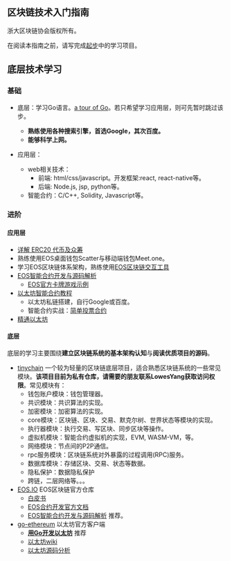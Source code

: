 ## 区块链技术入门指南

浙大区块链协会版权所有。

在阅读本指南之前，请写完成[起步](getting_started.md)中的学习项目。

## 底层技术学习

###  基础

- 底层：学习Go语言。[a tour of Go](https://tour.golang.org/welcome/1)。若只希望学习应用层，则可先暂时跳过该步。
    - **熟练使用各种搜索引擎，首选Google，其次百度。**
    - **能够科学上网。**

- 应用层：
    - web相关技术：
        - 前端: html/css/javascript。开发框架:react, react-native等。
        - 后端: Node.js, jsp, python等。
    - 智能合约：C/C++, Solidity, Javascript等。

### 进阶

#### 应用层

- [详解 ERC20 代币及众筹](https://juejin.im/post/5b2359c651882574d73c6dfe)
- 熟练使用EOS桌面钱包Scatter与移动端钱包Meet.one。
- 学习EOS区块链体系架构，熟练使用[EOS区块链交互工具](https://eostoolkit.io/)
- [EOS智能合约开发与源码解析](https://bihu.com/article/293974)
    - [EOS官方卡牌游戏示例](https://github.com/EOSIO/eosio-card-game-repo)
- [以太坊智能合约教程](https://ethfans.org/posts/101-noob-intro)
    - 以太坊私链搭建，自行Google或百度。
    - 智能合约实战：[简单投票合约](https://my.oschina.net/u/2275217/blog/1800103)
- [精通以太坊](https://github.com/inoutcode/ethereum_book)

#### 底层

底层的学习主要围绕**建立区块链系统的基本架构认知**与**阅读优质项目的源码**。

- [tinychain](https://github.com/yyh1102/tinychain) 一个较为轻量的区块链底层项目，适合熟悉区块链系统的一些常见模块。**该项目目前为私有仓库，请需要的朋友联系LowesYang获取访问权限**。常见模块有：
    - 钱包账户模块：钱包管理器。
    - 共识模块：共识算法的实现。
    - 加密模块：加密算法的实现。
    - core模块：区块链、区块、交易、默克尔树、世界状态等模块的实现。
    - 执行器模块：执行交易、写区块、同步区块等操作。
    - 虚拟机模块：智能合约虚拟机的实现，EVM, WASM-VM，等。
    - 网络模块：节点间的P2P通信。
    - rpc服务模块：区块链系统对外暴露的过程调用(RPC)服务。
    - 数据库模块：存储区块、交易、状态等数据。
    - 隐私保护：数据隐私保护
    - 跨链，二层网络等。。。
- [EOS.IO](https://github.com/EOSIO/eos) EOS区块链官方仓库
    - [白皮书](https://github.com/EOSIO/Documentation/blob/master/TechnicalWhitePaper.md)
    - [EOS合约开发官方文档](https://developers.eos.io/eosio-cpp/docs/introduction)
    - [EOS智能合约开发与源码解析](https://bihu.com/article/293974) 推荐。
- [go-ethereum](https://github.com/ethereum/go-ethereum) 以太坊官方客户端
    - **[用Go开发以太坊](https://goethereumbook.org/zh/)** 推荐
    - [以太坊wiki](https://github.com/ethereum/wiki/wiki)
    - [以太坊源码分析](https://blog.csdn.net/turkeycock/article/category/7669858)

